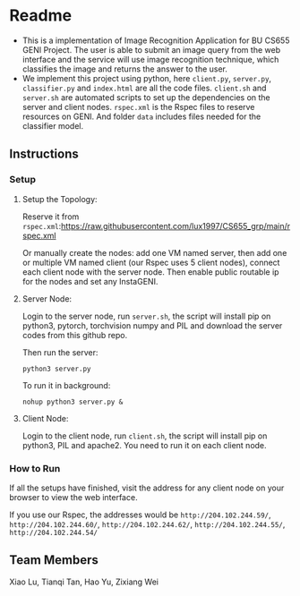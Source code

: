 # Readme
- This is a implementation of Image Recognition Application for BU CS655 GENI Project. The user is able to submit an image query from the web interface and the service will use image recognition technique, which classifies the image and returns the answer to the user.
- We implement this project using python, here ```client.py```, ```server.py```, ```classifier.py``` and ```index.html``` are all the code files. ```client.sh``` and ```server.sh``` are automated scripts to set up the dependencies on the server and client nodes. ```rspec.xml``` is the Rspec files to reserve resources on GENI. And folder ```data``` includes files needed for the classifier model.
## Instructions
### Setup
1. Setup the Topology:

   Reserve it from ```rspec.xml```:https://raw.githubusercontent.com/lux1997/CS655_grp/main/rspec.xml

   Or manually create the nodes: add one VM named server, then add one or multiple VM named client (our Rspec uses 5 client nodes), connect each client node with the server node. Then enable public routable ip for the nodes and set any InstaGENI.

2. Server Node:

   Login to the server node, run ```server.sh```, the script will install pip on python3, pytorch, torchvision numpy and PIL and download the server codes from this github repo.

   Then run the server:
   ```
   python3 server.py
   ```
   To run it in background:
   ```
   nohup python3 server.py &
   ```
3. Client Node:

   Login to the client node, run ```client.sh```, the script will install pip on python3, PIL and apache2. You need to run it on each client node.
### How to Run
If all the setups have finished, visit the address for any client node on your browser to view the web interface. 

If you use our Rspec, the addresses would be ```http://204.102.244.59/```, ```http://204.102.244.60/```, ```http://204.102.244.62/```, ```http://204.102.244.55/```, ```http://204.102.244.54/```
## Team Members
Xiao Lu, Tianqi Tan, Hao Yu, Zixiang Wei
